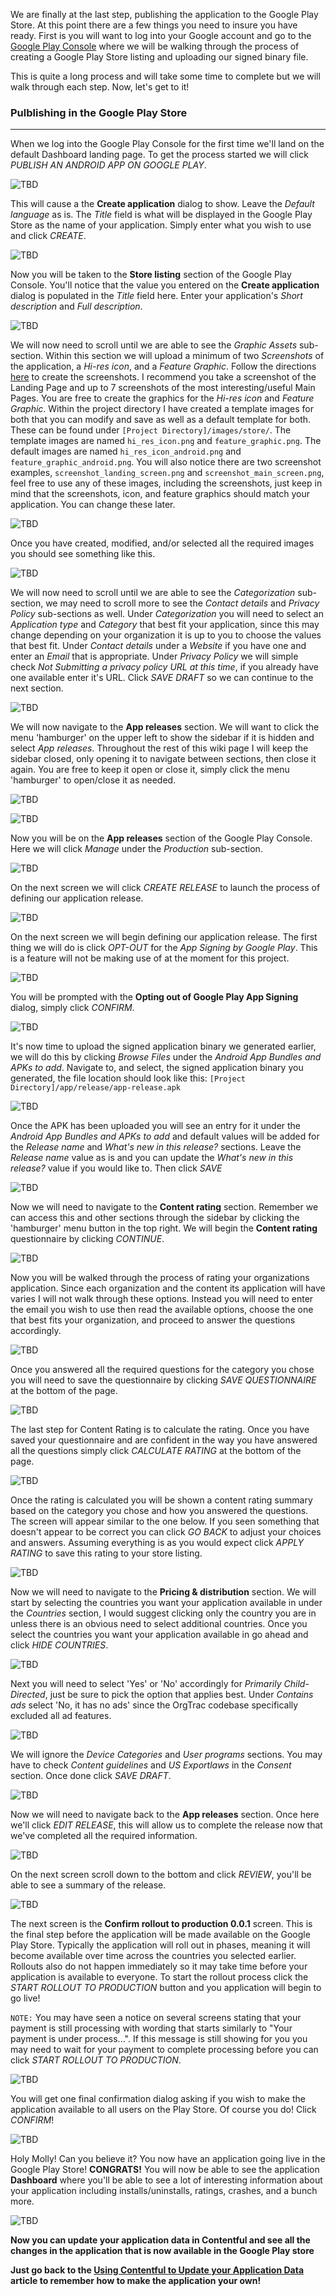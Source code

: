 We are finally at the last step, publishing the application to the Google Play Store. At this point there are a few things you need to insure you have ready. First is you will want to log into your Google account and go to the [Google Play Console](https://play.google.com/apps/publish) where we will be walking through the process of creating a Google Play Store listing and uploading our signed binary file.

This is quite a long process and will take some time to complete but we will walk through each step. Now, let's get to it!

### Pulblishing in the Google Play Store
***
When we log into the Google Play Console for the first time we'll land on the default Dashboard landing page. To get the process started we will click _PUBLISH AN ANDROID APP ON GOOGLE PLAY_.

![TBD](https://github.com/rojoiii/a-app-orgtrac/blob/develop/images/publish/publish_01.png)

This will cause a the **Create application** dialog to show. Leave the _Default language_ as is. The _Title_ field is what will be displayed in the Google Play Store as the name of your application. Simply enter what you wish to use and click _CREATE_.

![TBD](https://github.com/rojoiii/a-app-orgtrac/blob/develop/images/publish/publish_02.png)

Now you will be taken to the **Store listing** section of the Google Play Console. You'll notice that the value you entered on the **Create application** dialog is populated in the _Title_ field here. Enter your application's _Short description_ and _Full description_.

![TBD](https://github.com/rojoiii/a-app-orgtrac/blob/develop/images/publish/publish_03.png)

We will now need to scroll until we are able to see the _Graphic Assets_ sub-section. Within this section we will upload a minimum of two _Screenshots_ of the application, a _Hi-res icon_, and a _Feature Graphic_. Follow the directions [here](https://developer.android.com/studio/debug/am-screenshot) to create the screenshots. I recommend you take a screenshot of the Landing Page and up to 7 screenshots of the most interesting/useful Main Pages. You are free to create the graphics for the _Hi-res icon_ and _Feature Graphic_. Within the project directory I have created a template images for both that you can modify and save as well as a default template for both. These can be found under `[Project Directory]/images/store/`. The template images are named `hi_res_icon.png` and `feature_graphic.png`. The default images are named `hi_res_icon_android.png` and `feature_graphic_android.png`. You will also notice there are two screenshot examples, `screenshot_landing_screen.png` and `screenshot_main_screen.png`, feel free to use any of these images, including the screenshots, just keep in mind that the screenshots, icon, and feature graphics should match your application. You can change these later.

![TBD](https://github.com/rojoiii/a-app-orgtrac/blob/develop/images/publish/publish_04.png)

Once you have created, modified, and/or selected all the required images you should see something like this.

![TBD](https://github.com/rojoiii/a-app-orgtrac/blob/develop/images/publish/publish_05.png)

We will now need to scroll until we are able to see the _Categorization_ sub-section, we may need to scroll more to see the _Contact details_ and _Privacy Policy_ sub-sections as well. Under _Categorization_ you will need to select an _Application type_ and _Category_ that best fit your application, since this may change depending on your organization it is up to you to choose the values that best fit. Under _Contact details_ under a _Website_ if you have one and enter an _Email_ that is appropriate. Under _Privacy Policy_ we will simple check _Not Submitting a privacy policy URL at this time_, if you already have one available enter it's URL. Click _SAVE DRAFT_ so we can continue to the next section.

![TBD](https://github.com/rojoiii/a-app-orgtrac/blob/develop/images/publish/publish_06.png)

We will now navigate to the **App releases** section. We will want to click the menu 'hamburger' on the upper left to show the sidebar if it is hidden and select _App releases_. Throughout the rest of this wiki page I will keep the sidebar closed, only opening it to navigate between sections, then close it again. You are free to keep it open or close it, simply click the menu 'hamburger' to open/close it as needed.

![TBD](https://github.com/rojoiii/a-app-orgtrac/blob/develop/images/publish/publish_07.png)

![TBD](https://github.com/rojoiii/a-app-orgtrac/blob/develop/images/publish/publish_09.png)

Now you will be on the **App releases** section of the Google Play Console. Here we will click _Manage_ under the _Production_ sub-section.

![TBD](https://github.com/rojoiii/a-app-orgtrac/blob/develop/images/publish/publish_10.png)

On the next screen we will click _CREATE RELEASE_ to launch the process of defining our application release.

![TBD](https://github.com/rojoiii/a-app-orgtrac/blob/develop/images/publish/publish_11.png)

On the next screen we will begin defining our application release. The first thing we will do is click _OPT-OUT_ for the _App Signing by Google Play_. This is a feature will not be making use of at the moment for this project.

![TBD](https://github.com/rojoiii/a-app-orgtrac/blob/develop/images/publish/publish_12.png)

You will be prompted with the **Opting out of Google Play App Signing** dialog, simply click _CONFIRM_.

![TBD](https://github.com/rojoiii/a-app-orgtrac/blob/develop/images/publish/publish_13.png)

It's now time to upload the signed application binary we generated earlier, we will do this by clicking _Browse Files_ under the _Android App Bundles and APKs to add_. Navigate to, and select, the signed application binary you generated, the file location should look like this: `[Project Directory]/app/release/app-release.apk`

![TBD](https://github.com/rojoiii/a-app-orgtrac/blob/develop/images/publish/publish_14.png)

Once the APK has been uploaded you will see an entry for it under the _Android App Bundles and APKs to add_ and default values will be added for the _Release name_ and _What's new in this release?_ sections. Leave the _Release name_ value as is and you can update the _What's new in this release?_ value if you would like to. Then click _SAVE_

![TBD](https://github.com/rojoiii/a-app-orgtrac/blob/develop/images/publish/publish_15.png)

Now we will need to navigate to the **Content rating** section. Remember we can access this and other sections through the sidebar by clicking the 'hamburger' menu button in the top right. We will begin the **Content rating** questionnaire by clicking _CONTINUE_.

![TBD](https://github.com/rojoiii/a-app-orgtrac/blob/develop/images/publish/publish_19.png)

Now you will be walked through the process of rating your organizations application. Since each organization and the content its application will have varies I will not walk through these options. Instead you will need to enter the email you wish to use then read the available options, choose the one that best fits your organization, and proceed to answer the questions accordingly.

![TBD](https://github.com/rojoiii/a-app-orgtrac/blob/develop/images/publish/publish_20.png)

Once you answered all the required questions for the category you chose you will need to save the questionnaire by clicking _SAVE QUESTIONNAIRE_ at the bottom of the page.

![TBD](https://github.com/rojoiii/a-app-orgtrac/blob/develop/images/publish/publish_21.png)

The last step for Content Rating is to calculate the rating. Once you have saved your questionnaire and are confident in the way you have answered all the questions simply click _CALCULATE RATING_ at the bottom of the page.

![TBD](https://github.com/rojoiii/a-app-orgtrac/blob/develop/images/publish/publish_22.png)

Once the rating is calculated you will be shown a content rating summary based on the category you chose and how you answered the questions. The screen will appear similar to the one below. If you seen something that doesn't appear to be correct you can click _GO BACK_ to adjust your choices and answers. Assuming everything is as you would expect click _APPLY RATING_ to save this rating to your store listing.

![TBD](https://github.com/rojoiii/a-app-orgtrac/blob/develop/images/publish/publish_23.png)

Now we will need to navigate to the **Pricing & distribution** section. We will start by selecting the countries you want your application available in under the _Countries_ section, I would suggest clicking only the country you are in unless there is an obvious need to select additional countries. Once you select the countries you want your application available in go ahead and click _HIDE COUNTRIES_.

![TBD](https://github.com/rojoiii/a-app-orgtrac/blob/develop/images/publish/publish_26.png)

Next you will need to select 'Yes' or 'No' accordingly for _Primarily Child-Directed_, just be sure to pick the option that applies best. Under _Contains ads_ select 'No, it has no ads' since the OrgTrac codebase specifically excluded all ad features.

![TBD](https://github.com/rojoiii/a-app-orgtrac/blob/develop/images/publish/publish_27.png)

We will ignore the _Device Categories_ and _User programs_ sections. You may have to check _Content guidelines_ and _US Exportlaws_ in the _Consent_ section. Once done click _SAVE DRAFT_.

![TBD](https://github.com/rojoiii/a-app-orgtrac/blob/develop/images/publish/publish_29.png)

Now we will need to navigate back to the **App releases** section. Once here we'll click _EDIT RELEASE_, this will allow us to complete the release now that we've completed all the required information.

![TBD](https://github.com/rojoiii/a-app-orgtrac/blob/develop/images/publish/publish_32.png)

On the next screen scroll down to the bottom and click _REVIEW_, you'll be able to see a summary of the release.

![TBD](https://github.com/rojoiii/a-app-orgtrac/blob/develop/images/publish/publish_33.png)

The next screen is the **Confirm rollout to production 0.0.1** screen. This is the final step before the application will be made available on the Google Play Store. Typically the application will roll out in phases, meaning it will become available over time across the countries you selected earlier. Rollouts also do not happen immediately so it may take time before your application is available to everyone. To start the rollout process click the _START ROLLOUT TO PRODUCTION_ button and you application will begin to go live!

`NOTE:` You may have seen a notice on several screens stating that your payment is still processing with wording that starts similarly to "Your payment is under process...". If this message is still showing for you you may need to wait for your payment to complete processing before you can click _START ROLLOUT TO PRODUCTION_.

![TBD](https://github.com/rojoiii/a-app-orgtrac/blob/develop/images/publish/publish_34.png)

You will get one final confirmation dialog asking if you wish to make the application available to all users on the Play Store. Of course you do! Click _CONFIRM_!

![TBD](https://github.com/rojoiii/a-app-orgtrac/blob/develop/images/publish/publish_35.png)

Holy Molly! Can you believe it? You now have an application going live in the Google Play Store! **CONGRATS!** You will now be able to see the application **Dashboard** where you'll be able to see a lot of interesting information about your application including installs/uninstalls, ratings, crashes, and a bunch more.

![TBD](https://github.com/rojoiii/a-app-orgtrac/blob/develop/images/publish/publish_37.png)

**Now you can update your application data in Contentful and see all the changes in the application that is now available in the Google Play store**

**Just go back to the [Using Contentful to Update your Application Data](https://github.com/rojoiii/a-app-orgtrac/wiki/Using-Contentful-to-Update-your-Application-Data) article to remember how to make the application your own!**
